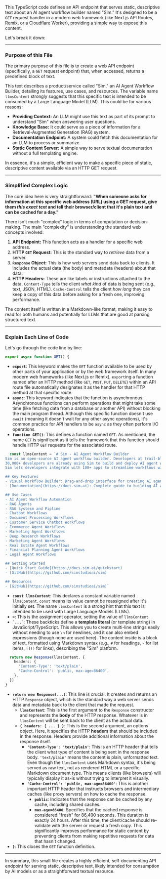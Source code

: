 This TypeScript code defines an API endpoint that serves static, descriptive text about an AI agent workflow builder named "Sim." It's designed to be a `GET` request handler in a modern web framework (like Next.js API Routes, Remix, or a Cloudflare Worker), providing a simple way to expose this content.

Let's break it down:

---

### Purpose of this File

The primary purpose of this file is to create a web API endpoint (specifically, a `GET` request endpoint) that, when accessed, returns a predefined block of text.

This text describes a product/service called "Sim," an AI Agent Workflow Builder, detailing its features, use cases, and resources. The variable name `llmsContent` strongly suggests that this specific text is intended to be consumed by a Large Language Model (LLM). This could be for various reasons:

*   **Providing Context:** An LLM might use this text as part of its prompt to understand "Sim" when answering user questions.
*   **Knowledge Base:** It could serve as a piece of information for a Retrieval-Augmented Generation (RAG) system.
*   **Documentation Endpoint:** A system could fetch this documentation for an LLM to process or summarize.
*   **Static Content Server:** A simple way to serve textual documentation without a full templating engine.

In essence, it's a simple, efficient way to make a specific piece of static, descriptive content available via an HTTP GET request.

---

### Simplified Complex Logic

The core idea here is very straightforward: **"When someone asks for information at this specific web address (URL) using a GET request, give them *this exact text* and tell their browser/client that it's plain text and can be cached for a day."**

There isn't much "complex" logic in terms of computation or decision-making. The main "complexity" is understanding the standard web concepts involved:

1.  **API Endpoint:** This function acts as a handler for a specific web address.
2.  **HTTP `GET` Request:** This is the standard way to *retrieve* data from a server.
3.  **`Response` Object:** This is how web servers send data back to clients. It includes the actual data (the body) and metadata (headers) about that data.
4.  **HTTP Headers:** These are like labels or instructions attached to the data. `Content-Type` tells the client *what kind* of data is being sent (e.g., text, JSON, HTML). `Cache-Control` tells the client *how long* they can keep a copy of this data before asking for a fresh one, improving performance.

The content itself is written in a Markdown-like format, making it easy to read for both humans and potentially for LLMs that are good at parsing structured text.

---

### Explain Each Line of Code

Let's go through the code line by line:

```typescript
export async function GET() {
```
*   **`export`**: This keyword makes the `GET` function available to be used by other parts of your application or by the web framework itself. In many modern web frameworks (like Next.js or Remix), `export`ing a function named after an HTTP method (like `GET`, `POST`, `PUT`, `DELETE`) within an API route file automatically designates it as the handler for that HTTP method at that specific route.
*   **`async`**: This keyword indicates that the function is asynchronous. Asynchronous functions can perform operations that might take some time (like fetching data from a database or another API) without blocking the main program thread. Although this specific function doesn't use `await` (meaning it doesn't wait for any other async operations), it's common practice for API handlers to be `async` as they often perform I/O operations.
*   **`function GET()`**: This defines a function named `GET`. As mentioned, the name `GET` is significant as it tells the framework that this function should handle HTTP `GET` requests for the associated route.

```typescript
  const llmsContent = `# Sim - AI Agent Workflow Builder
Sim is an open-source AI agent workflow builder. Developers at trail-blazing startups to Fortune 500 companies deploy agentic workflows on the Sim platform.  
30,000+ developers are already using Sim to build and deploy AI agent workflows.  
Sim lets developers integrate with 100+ apps to streamline workflows with AI agents. Sim is SOC2 and HIPAA compliant, ensuring enterprise-level security.

## Key Features
- Visual Workflow Builder: Drag-and-drop interface for creating AI agent workflows
- [Documentation](https://docs.sim.ai): Complete guide to building AI agents

## Use Cases
- AI Agent Workflow Automation
- RAG Agents
- RAG Systesm and Pipline
- Chatbot Workflows
- Document Processing Workflows
- Customer Service Chatbot Workflows
- Ecommerce Agent Workflows
- Marketing Agent Workflows
- Deep Research Workflows
- Marketing Agent Workflows
- Real Estate Agent Workflows
- Financial Planning Agent Workflows
- Legal Agent Workflows

## Getting Started
- [Quick Start Guide](https://docs.sim.ai/quickstart)
- [GitHub](https://github.com/simstudioai/sim)

## Resources
- [GitHub](https://github.com/simstudioai/sim)`
```
*   **`const llmsContent`**: This declares a constant variable named `llmsContent`. `const` means its value cannot be reassigned after it's initially set. The name `llmsContent` is a strong hint that this text is intended to be used with Large Language Models (LLMs).
*   **`=`**: This is the assignment operator, setting the value of `llmsContent`.
*   **`` `...` ``**: These backticks define a **template literal** (or template string) in JavaScript/TypeScript. This allows you to create multi-line strings easily without needing to use `\n` for newlines, and it can also embed expressions (though none are used here). The content inside is a block of text, formatted using Markdown syntax (e.g., `#` for headings, `-` for list items, `[]()` for links), describing the "Sim" platform.

```typescript
  return new Response(llmsContent, {
    headers: {
      'Content-Type': 'text/plain',
      'Cache-Control': 'public, max-age=86400',
    },
  })
}
```
*   **`return new Response(...)`**: This line is crucial. It creates and returns an HTTP `Response` object, which is the standard way a web server sends data and metadata back to the client that made the request.
    *   **`llmsContent`**: This is the first argument to the `Response` constructor and represents the **body** of the HTTP response. Whatever is in `llmsContent` will be sent back to the client as the actual data.
    *   **`{ headers: { ... } }`**: This is the second argument, an options object. Here, it specifies the HTTP **headers** that should be included in the response. Headers provide additional information about the response itself.
        *   **`'Content-Type': 'text/plain'`**: This is an HTTP header that tells the client what type of content is being sent in the response body. `'text/plain'` means the content is plain, unformatted text. Even though the `llmsContent` uses Markdown syntax, it's being served as raw text, not as rendered HTML or a specific Markdown document type. This means clients (like browsers) will typically display it as-is without trying to interpret it visually.
        *   **`'Cache-Control': 'public, max-age=86400'`**: This is another important HTTP header that instructs browsers and intermediary caches (like proxy servers) on how to cache the response.
            *   **`public`**: Indicates that the response can be cached by any cache, including shared caches.
            *   **`max-age=86400`**: Specifies that the cached response is considered "fresh" for 86,400 seconds. This duration is exactly 24 hours. After this time, the client/cache should re-validate with the server or request a fresh copy. This significantly improves performance for static content by preventing clients from making repetitive requests for data that hasn't changed.
*   **`}`**: This closes the `GET` function definition.

---

In summary, this small file creates a highly efficient, self-documenting API endpoint for serving static, descriptive text, likely intended for consumption by AI models or as a straightforward textual resource.
